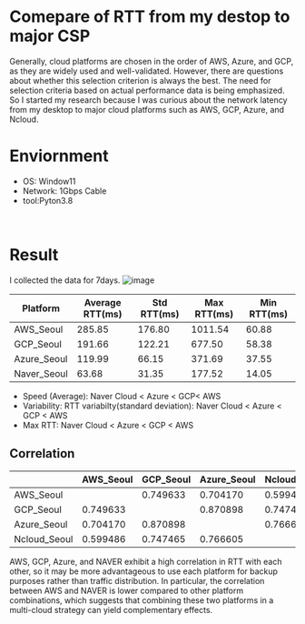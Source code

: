 # Comepare of RTT from my destop to major CSP
Generally, cloud platforms are chosen in the order of AWS, Azure, and GCP, as they are widely used and well-validated. However, there are questions about whether this selection criterion is always the best. The need for selection criteria based on actual performance data is being emphasized.
So I started my research because I was curious about the network latency from my desktop to major cloud platforms such as AWS, GCP, Azure, and Ncloud.

# Enviornment
- OS: Window11
- Network: 1Gbps Cable
- tool:Pyton3.8
<br>

# Result
I collected the data for 7days.
![image](https://github.com/user-attachments/assets/6a563654-c395-4fb0-b3b6-2cebf540bcb9)

|Platform|Average RTT(ms)|Std RTT(ms)|Max RTT(ms)|Min RTT(ms)|
|------|---|---|---|---|
|AWS_Seoul|285.85|176.80|1011.54|60.88|
|GCP_Seoul|191.66|122.21|677.50|58.38|
|Azure_Seoul|119.99|66.15|371.69|37.55|
|Naver_Seoul|63.68|31.35|177.52|14.05|

- Speed (Average): Naver Cloud < Azure < GCP< AWS </div>
- Variability: RTT variabilty(standard deviation): Naver Cloud < Azure < GCP < AWS </div>
- Max RTT: Naver Cloud < Azure < GCP < AWS
## Correlation
|	|AWS_Seoul|	GCP_Seoul|	Azure_Seoul|	Ncloud_Seoul|
|------|---|---|---|---|
|AWS_Seoul|		|0.749633|	0.704170|	0.599486|
|GCP_Seoul|	0.749633|	|	0.870898|	0.747465|
|Azure_Seoul|	0.704170|	0.870898|		|0.766605|
|Ncloud_Seoul|	0.599486|	0.747465|	0.766605| |	
AWS, GCP, Azure, and NAVER exhibit a high correlation in RTT with each other, so it may be more advantageous to use each platform for backup purposes rather than traffic distribution. In particular, the correlation between AWS and NAVER is lower compared to other platform combinations, which suggests that combining these two platforms in a multi-cloud strategy can yield complementary effects.
